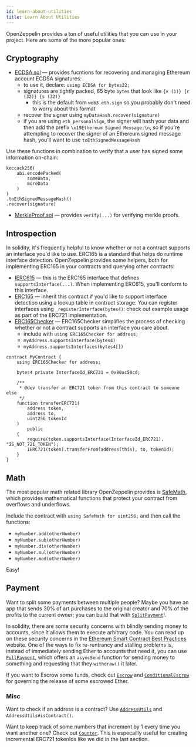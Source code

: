 ```yaml
---
id: learn-about-utilities
title: Learn About Utilities
---
```


OpenZeppelin provides a ton of useful utilities that you can use in your project. Here are some of the more popular ones:

## Cryptography

- [ECDSA.sol](https://github.com/OpenZeppelin/openzeppelin-solidity/blob/master/contracts/cryptography/ECDSA.sol) — provides fucntions for recovering and managing Ethereum account ECDSA signatures:
  - to use it, declare: `using ECDSA for bytes32;`
  - signatures are tightly packed, 65 byte `bytes` that look like `{v (1)} {r (32)} {s (32)}`
    - this is the default from `web3.eth.sign` so you probably don't need to worry about this format
  - recover the signer using `myDataHash.recover(signature)`
  - if you are using `eth_personalSign`, the signer will hash your data and then add the prefix `\x19Ethereum Signed Message:\n`, so if you're attempting to recover the signer of an Ethereum signed message hash, you'll want to use `toEthSignedMessageHash`


Use these functions in combination to verify that a user has signed some information on-chain:

```solidity
keccack256(
    abi.encodePacked(
        someData,
        moreData
    )
)
.toEthSignedMessageHash()
.recover(signature)
```

- [MerkleProof.sol](https://github.com/OpenZeppelin/openzeppelin-solidity/blob/master/contracts/cryptography/MerkleProof.sol) — provides `verify(...)` for verifying merkle proofs.


## Introspection

In solidity, it's frequently helpful to know whether or not a contract supports an interface you'd like to use. ERC165 is a standard that helps do runtime interface detection. OpenZeppelin provides some helpers, both for implementing ERC165 in your contracts and querying other contracts:

- [IERC615](https://github.com/OpenZeppelin/openzeppelin-solidity/blob/master/contracts/introspection/IERC165.sol) — this is the ERC165 interface that defines `supportsInterface(...)`. When implementing ERC615, you'll conform to this interface.
- [ERC165](https://github.com/OpenZeppelin/openzeppelin-solidity/blob/master/contracts/introspection/SupportsInterfaceWithLookup.sol) — inherit this contract if you'd like to support interface detection using a lookup table in contract storage. You can register interfaces using `_registerInterface(bytes4)`: check out example usage as part of the ERC721 implementation.
- [ERC165Checker](https://github.com/OpenZeppelin/openzeppelin-solidity/blob/master/contracts/introspection/ERC165Checker.sol) — ERC165Checker simplifies the process of checking whether or not a contract supports an interface you care about.
  - include with `using ERC165Checker for address;`
  - `myAddress.supportsInterface(bytes4)`
  - `myAddress.supportsInterfaces(bytes4[])`


```solidity
contract MyContract {
    using ERC165Checker for address;

    bytes4 private InterfaceId_ERC721 = 0x80ac58cd;

    /**
     * @dev transfer an ERC721 token from this contract to someone else
     */
    function transferERC721(
        address token,
        address to,
        uint256 tokenId
    )
        public
    {
        require(token.supportsInterface(InterfaceId_ERC721), "IS_NOT_721_TOKEN");
        IERC721(token).transferFrom(address(this), to, tokenId);
    }
}
```

## Math

The most popular math related library OpenZeppelin provides is [SafeMath](https://github.com/OpenZeppelin/openzeppelin-solidity/blob/master/contracts/math/SafeMath.sol), which provides mathematical functions that protect your contract from overflows and underflows.

Include the contract with `using SafeMath for uint256;` and then call the functions:

- `myNumber.add(otherNumber)`
- `myNumber.sub(otherNumber)`
- `myNumber.div(otherNumber)`
- `myNumber.mul(otherNumber)`
- `myNumber.mod(otherNumber)`

Easy!

## Payment

Want to split some payments between multiple people? Maybe you have an app that sends 30% of art purchases to the original creator and 70% of the profits to the current owner; you can build that with [`SplitPayment`](https://github.com/OpenZeppelin/openzeppelin-solidity/blob/master/contracts/payment/SplitPayment.sol)!.


In solidity, there are some security concerns with blindly sending money to accounts, since it allows them to execute arbitrary code. You can read up on these security concerns in the [Ethereum Smart Contract Best Practices](https://consensys.github.io/smart-contract-best-practices/) website. One of the ways to fix re-rentrancy and stalling problems is, instead of immediately sending Ether to accounts that need it, you can use [`PullPayment`](https://github.com/OpenZeppelin/openzeppelin-solidity/blob/master/contracts/payment/PullPayment.sol), which offers an `asyncSend` function for sending money to something and requesting that they `withdraw()` it later.

If you want to Escrow some funds, check out [`Escrow`](https://github.com/OpenZeppelin/openzeppelin-solidity/blob/master/contracts/payment/Escrow.sol) and [`ConditionalEscrow`](https://github.com/OpenZeppelin/openzeppelin-solidity/blob/master/contracts/payment/ConditionalEscrow.sol) for governing the release of some escrowed Ether.

### Misc

Want to check if an address is a contract? Use [`AddressUtils`](https://github.com/OpenZeppelin/openzeppelin-solidity/blob/master/contracts/utils/Address.sol) and `AddressUtils#isContract()`.

Want to keep track of some numbers that increment by 1 every time you want another one? Check out [`Counter`](https://github.com/OpenZeppelin/openzeppelin-solidity/blob/master/contracts/utils/Counter.sol). This is especailly useful for creating incremental ERC721 tokenIds like we did in the last section.


